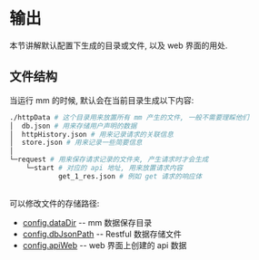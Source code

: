 # 输出
本节讲解默认配置下生成的目录或文件, 以及 web 界面的用处.

## 文件结构
当运行 mm 的时候, 默认会在当前目录生成以下内容:

``` sh {6-8}
./httpData # 这个目录用来放置所有 mm 产生的文件, 一般不需要理睬他们
│  db.json # 用来存储用户声明的数据
│  httpHistory.json # 用来记录请求的关联信息
│  store.json # 用来记录一些简要信息
│
└─request # 用来保存请求记录的文件夹, 产生请求时才会生成
    └─start # 对应的 api 地址, 用来放置请求内容
            get_1_res.json # 例如 get 请求的响应体
            
```

可以修改文件的存储路径:
- [config.dataDir](../config/option.md#config-datadir) -- mm 数据保存目录
- [config.dbJsonPath](../config/option.md#config-dbjsonpath) -- Restful 数据存储文件
- [config.apiWeb](../config/option.md#config-apiweb) -- web 界面上创建的 api 数据
